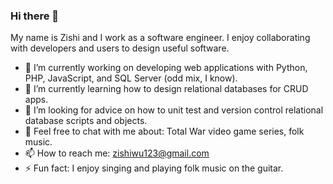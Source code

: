 ### Hi there 👋

My name is Zishi and I work as a software engineer. I enjoy collaborating with developers and users to design useful software.

- 🔭 I’m currently working on developing web applications with Python, PHP, JavaScript, and SQL Server (odd mix, I know).
- 🌱 I’m currently learning how to design relational databases for CRUD apps.
- 🤔 I’m looking for advice on how to unit test and version control relational database scripts and objects.
- 💬 Feel free to chat with me about: Total War video game series, folk music.
- 📫 How to reach me: zishiwu123@gmail.com
- ⚡ Fun fact: I enjoy singing and playing folk music on the guitar.
